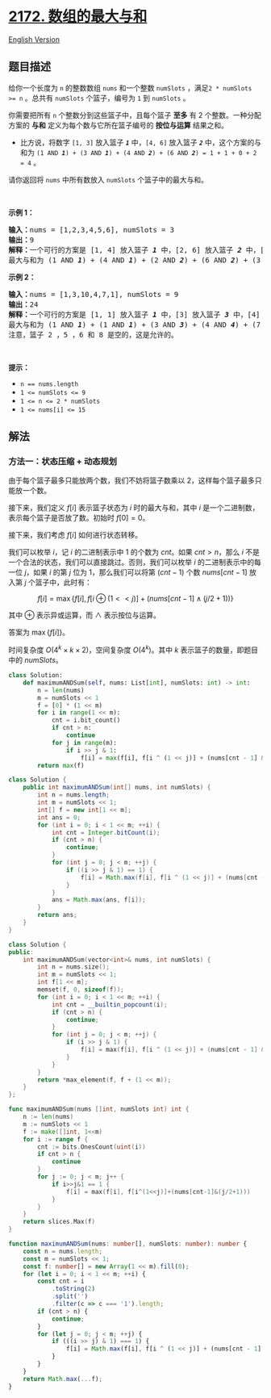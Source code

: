 # [2172. 数组的最大与和](https://leetcode.cn/problems/maximum-and-sum-of-array)

[English Version](/solution/2100-2199/2172.Maximum%20AND%20Sum%20of%20Array/README_EN.md)

## 题目描述

<!-- 这里写题目描述 -->

<p>给你一个长度为&nbsp;<code>n</code>&nbsp;的整数数组&nbsp;<code>nums</code>&nbsp;和一个整数&nbsp;<code>numSlots</code>&nbsp;，满足<code>2 * numSlots &gt;= n</code>&nbsp;。总共有&nbsp;<code>numSlots</code>&nbsp;个篮子，编号为&nbsp;<code>1</code>&nbsp;到&nbsp;<code>numSlots</code>&nbsp;。</p>

<p>你需要把所有&nbsp;<code>n</code>&nbsp;个整数分到这些篮子中，且每个篮子 <strong>至多</strong>&nbsp;有 2 个整数。一种分配方案的 <strong>与和</strong>&nbsp;定义为每个数与它所在篮子编号的 <strong>按位与运算</strong>&nbsp;结果之和。</p>

<ul>
	<li>比方说，将数字&nbsp;<code>[1, 3]</code>&nbsp;放入篮子&nbsp;<strong><em><code>1</code></em></strong>&nbsp;中，<code>[4, 6]</code> 放入篮子&nbsp;<strong><em><code>2</code></em></strong>&nbsp;中，这个方案的与和为&nbsp;<code>(1 AND <strong><em>1</em></strong>) + (3 AND <strong><em>1</em></strong>) + (4 AND <em><strong>2</strong></em>) + (6 AND <em><strong>2</strong></em>) = 1 + 1 + 0 + 2 = 4</code>&nbsp;。</li>
</ul>

<p>请你返回将 <code>nums</code>&nbsp;中所有数放入<em>&nbsp;</em><code>numSlots</code>&nbsp;个篮子中的最大与和。</p>

<p>&nbsp;</p>

<p><strong>示例 1：</strong></p>

<pre><b>输入：</b>nums = [1,2,3,4,5,6], numSlots = 3
<b>输出：</b>9
<b>解释：</b>一个可行的方案是 [1, 4] 放入篮子 <em><strong>1</strong></em>&nbsp;中，[2, 6] 放入篮子 <strong><em>2</em></strong>&nbsp;中，[3, 5] 放入篮子 <strong><em>3</em></strong> 中。
最大与和为 (1 AND <strong><em>1</em></strong>) + (4 AND <strong><em>1</em></strong>) + (2 AND <strong><em>2</em></strong>) + (6 AND <strong><em>2</em></strong>) + (3 AND <strong><em>3</em></strong>) + (5 AND <em><strong>3</strong></em>) = 1 + 0 + 2 + 2 + 3 + 1 = 9 。
</pre>

<p><strong>示例 2：</strong></p>

<pre><b>输入：</b>nums = [1,3,10,4,7,1], numSlots = 9
<b>输出：</b>24
<b>解释：</b>一个可行的方案是 [1, 1] 放入篮子 <em><strong>1</strong></em> 中，[3] 放入篮子 <em><strong>3</strong></em> 中，[4] 放入篮子 <strong><em>4</em></strong> 中，[7] 放入篮子 <strong><em>7</em></strong> 中，[10] 放入篮子 <strong><em>9</em></strong>&nbsp;中。
最大与和为 (1 AND <strong><em>1</em></strong>) + (1 AND <strong><em>1</em></strong>) + (3 AND <strong><em>3</em></strong>) + (4 AND <strong><em>4</em></strong>) + (7 AND <strong><em>7</em></strong>) + (10 AND <strong><em>9</em></strong>) = 1 + 1 + 3 + 4 + 7 + 8 = 24 。
注意，篮子 2 ，5 ，6 和 8 是空的，这是允许的。
</pre>

<p>&nbsp;</p>

<p><strong>提示：</strong></p>

<ul>
	<li><code>n == nums.length</code></li>
	<li><code>1 &lt;= numSlots &lt;= 9</code></li>
	<li><code>1 &lt;= n &lt;= 2 * numSlots</code></li>
	<li><code>1 &lt;= nums[i] &lt;= 15</code></li>
</ul>

## 解法

### 方法一：状态压缩 + 动态规划

由于每个篮子最多只能放两个数，我们不妨将篮子数乘以 $2$，这样每个篮子最多只能放一个数。

接下来，我们定义 $f[i]$ 表示篮子状态为 $i$ 时的最大与和，其中 $i$ 是一个二进制数，表示每个篮子是否放了数。初始时 $f[0]=0$。

接下来，我们考虑 $f[i]$ 如何进行状态转移。

我们可以枚举 $i$，记 $i$ 的二进制表示中 $1$ 的个数为 $cnt$。如果 $cnt \gt n$，那么 $i$ 不是一个合法的状态，我们可以直接跳过。否则，我们可以枚举 $i$ 的二进制表示中的每一位 $j$，如果 $i$ 的第 $j$ 位为 $1$，那么我们可以将第 $(cnt-1)$ 个数 $nums[cnt-1]$ 放入第 $j$ 个篮子中，此时有：

$$
f[i] = \max\{f[i], f[i \oplus (1 << j)] + (nums[cnt-1] \wedge  (j / 2 + 1))\}
$$

其中 $\oplus$ 表示异或运算，而 $\wedge$ 表示按位与运算。

答案为 $\max\{f[i]\}$。

时间复杂度 $O(4^k \times k \times 2)$，空间复杂度 $O(4^k)$。其中 $k$ 表示篮子的数量，即题目中的 $numSlots$。

<!-- tabs:start -->

```python
class Solution:
    def maximumANDSum(self, nums: List[int], numSlots: int) -> int:
        n = len(nums)
        m = numSlots << 1
        f = [0] * (1 << m)
        for i in range(1 << m):
            cnt = i.bit_count()
            if cnt > n:
                continue
            for j in range(m):
                if i >> j & 1:
                    f[i] = max(f[i], f[i ^ (1 << j)] + (nums[cnt - 1] & (j // 2 + 1)))
        return max(f)
```

```java
class Solution {
    public int maximumANDSum(int[] nums, int numSlots) {
        int n = nums.length;
        int m = numSlots << 1;
        int[] f = new int[1 << m];
        int ans = 0;
        for (int i = 0; i < 1 << m; ++i) {
            int cnt = Integer.bitCount(i);
            if (cnt > n) {
                continue;
            }
            for (int j = 0; j < m; ++j) {
                if ((i >> j & 1) == 1) {
                    f[i] = Math.max(f[i], f[i ^ (1 << j)] + (nums[cnt - 1] & (j / 2 + 1)));
                }
            }
            ans = Math.max(ans, f[i]);
        }
        return ans;
    }
}
```

```cpp
class Solution {
public:
    int maximumANDSum(vector<int>& nums, int numSlots) {
        int n = nums.size();
        int m = numSlots << 1;
        int f[1 << m];
        memset(f, 0, sizeof(f));
        for (int i = 0; i < 1 << m; ++i) {
            int cnt = __builtin_popcount(i);
            if (cnt > n) {
                continue;
            }
            for (int j = 0; j < m; ++j) {
                if (i >> j & 1) {
                    f[i] = max(f[i], f[i ^ (1 << j)] + (nums[cnt - 1] & (j / 2 + 1)));
                }
            }
        }
        return *max_element(f, f + (1 << m));
    }
};
```

```go
func maximumANDSum(nums []int, numSlots int) int {
	n := len(nums)
	m := numSlots << 1
	f := make([]int, 1<<m)
	for i := range f {
		cnt := bits.OnesCount(uint(i))
		if cnt > n {
			continue
		}
		for j := 0; j < m; j++ {
			if i>>j&1 == 1 {
				f[i] = max(f[i], f[i^(1<<j)]+(nums[cnt-1]&(j/2+1)))
			}
		}
	}
	return slices.Max(f)
}
```

```ts
function maximumANDSum(nums: number[], numSlots: number): number {
    const n = nums.length;
    const m = numSlots << 1;
    const f: number[] = new Array(1 << m).fill(0);
    for (let i = 0; i < 1 << m; ++i) {
        const cnt = i
            .toString(2)
            .split('')
            .filter(c => c === '1').length;
        if (cnt > n) {
            continue;
        }
        for (let j = 0; j < m; ++j) {
            if (((i >> j) & 1) === 1) {
                f[i] = Math.max(f[i], f[i ^ (1 << j)] + (nums[cnt - 1] & ((j >> 1) + 1)));
            }
        }
    }
    return Math.max(...f);
}
```

<!-- tabs:end -->

<!-- end -->
